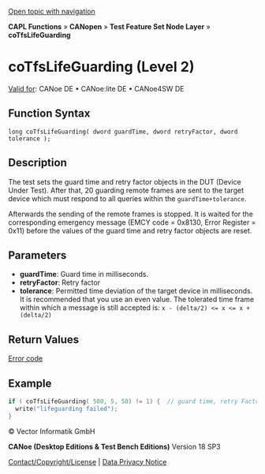 [Open topic with navigation](../../../../../../CANoeDEFamily.htm#Topics/CAPLFunctions/CANopen/NodeLayerTFS/Functions/CAPLfunctionCoTfsLifeGuarding.md)

**CAPL Functions** » **CANopen** » **Test Feature Set Node Layer** » **coTfsLifeGuarding**

# coTfsLifeGuarding (Level 2)

[Valid for](../../../../Shared/FeatureAvailability.md): CANoe DE • CANoe:lite DE • CANoe4SW DE

## Function Syntax

```
long coTfsLifeGuarding( dword guardTime, dword retryFactor, dword tolerance );
```

## Description

The test sets the guard time and retry factor objects in the DUT (Device Under Test). After that, 20 guarding remote frames are sent to the target device which must respond to all queries within the `guardTime+tolerance`.

Afterwards the sending of the remote frames is stopped. It is waited for the corresponding emergency message (EMCY code = 0x8130, Error Register = 0x11) before the values of the guard time and retry factor objects are reset.

## Parameters

- **guardTime**: Guard time in milliseconds.
- **retryFactor**: Retry factor
- **tolerance**: Permitted time deviation of the target device in milliseconds. It is recommended that you use an even value. The tolerated time frame within which a message is still accepted is: `x - (delta/2) <= x <= x + (delta/2)`

## Return Values

[Error code](../CAPLfunctionsCANopenNLTFSErrorCodes.md)

## Example

```c
if ( coTfsLifeGuarding( 500, 5, 50) != 1) {  // guard time, retry Factor, tolerance
  write("lifeguarding failed");
}
```

© Vector Informatik GmbH

**CANoe (Desktop Editions & Test Bench Editions)** Version 18 SP3

[Contact/Copyright/License](../../../../Shared/ContactCopyrightLicense.md) | [Data Privacy Notice](https://www.vector.com/int/en/company/get-info/privacy-policy/)